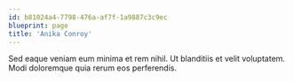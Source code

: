 ```yaml
---
id: b81024a4-7798-476a-af7f-1a9887c3c9ec
blueprint: page
title: 'Anika Conroy'
---
```

Sed eaque veniam eum minima et rem nihil. Ut blanditiis et velit voluptatem. Modi doloremque quia rerum eos perferendis.